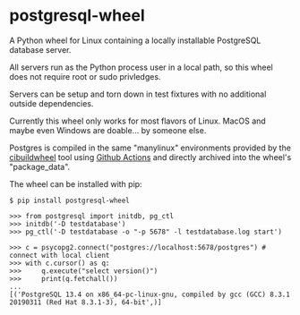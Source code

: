 # postgresql-wheel

A Python wheel for Linux containing a locally installable PostgreSQL
database server.

All servers run as the Python process user in a local path, so this
wheel does not require root or sudo privledges.

Servers can be setup and torn down in test fixtures with no additional
outside dependencies.

Currently this wheel only works for most flavors of Linux.  MacOS and
maybe even Windows are doable... by someone else.

Postgres is compiled in the same "manylinux" environments provided by
the [cibuildwheel](https://cibuildwheel.readthedocs.io/en/stable/)
tool using [Github Actions]() and directly archived into the wheel's "package_data".

The wheel can be installed with pip:

```
$ pip install postgresql-wheel
```

```py3
>>> from postgresql import initdb, pg_ctl
>>> initdb('-D testdatabase')
>>> pg_ctl('-D testdatabase -o "-p 5678" -l testdatabase.log start')

>>> c = psycopg2.connect("postgres://localhost:5678/postgres") # connect with local client
>>> with c.cursor() as q:
>>>     q.execute("select version()")
>>>     print(q.fetchall())
...
[('PostgreSQL 13.4 on x86_64-pc-linux-gnu, compiled by gcc (GCC) 8.3.1 20190311 (Red Hat 8.3.1-3), 64-bit',)]

```


